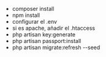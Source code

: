 *   composer install
*   npm install
*   configurar el .env
*   si es apache, añadir el .htaccess
*   php artisan key:generate
*   php artisan passport:install
*   php artisan migrate:refresh --seed

